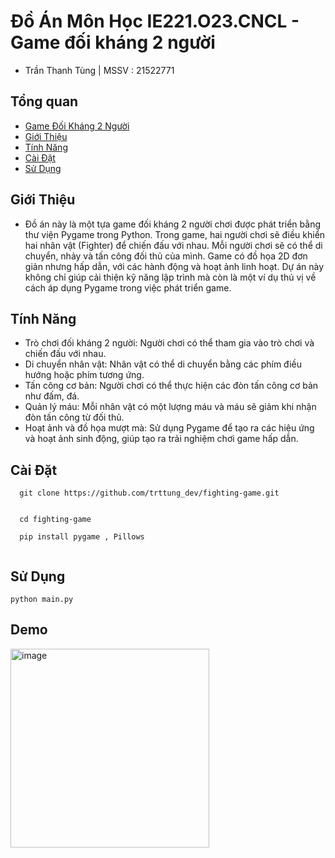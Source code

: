 # Đồ Án Môn Học IE221.O23.CNCL - Game đối kháng 2 người 
- Trần Thanh Tùng | MSSV : 21522771

## Tổng quan

- [Game Đối Kháng 2 Người](#game-đối-kháng-2-người)
- [Giới Thiệu](#giới-thiệu)
- [Tính Năng](#tính-năng)
- [Cài Đặt](#cài-đặt)
- [Sử Dụng](#sử-dụng)

## Giới Thiệu

-  Đồ án này là một tựa game đối kháng 2 người chơi được phát triển bằng thư viện Pygame trong Python. Trong game, hai người chơi sẽ điều khiển hai nhân vật (Fighter) để chiến đấu với nhau. Mỗi người chơi sẽ có thể di chuyển, nhảy và tấn công đối thủ của mình. Game có đồ họa 2D đơn giản nhưng hấp dẫn, với các hành động và hoạt ảnh linh hoạt. Dự án này không chỉ giúp cải thiện kỹ năng lập trình  mà còn là một ví dụ thú vị về cách áp dụng Pygame trong việc phát triển game.


## Tính Năng

-  Trò chơi đối kháng 2 người: Người chơi có thể tham gia vào trò chơi và chiến đấu với nhau.
-  Di chuyển nhân vật: Nhân vật có thể di chuyển bằng các phím điều hướng hoặc phím tương ứng.
-  Tấn công cơ bản: Người chơi có thể thực hiện các đòn tấn công cơ bản như đấm, đá.
-  Quản lý máu: Mỗi nhân vật có một lượng máu và máu sẽ giảm khi nhận đòn tấn công từ đối thủ.
-  Hoạt ảnh và đồ họa mượt mà: Sử dụng Pygame để tạo ra các hiệu ứng và hoạt ảnh sinh động, giúp tạo ra trải nghiệm chơi game hấp dẫn.

## Cài Đặt
```
  git clone https://github.com/trttung_dev/fighting-game.git
```

```
  
  cd fighting-game
  
  pip install pygame , Pillows
  
```
## Sử Dụng

```
python main.py
```


## Demo

<img width="318" alt="image" src="https://github.com/trttungdev/fight_game/assets/94973318/fc934bfc-de10-454d-bb84-469c6d7f2369">
